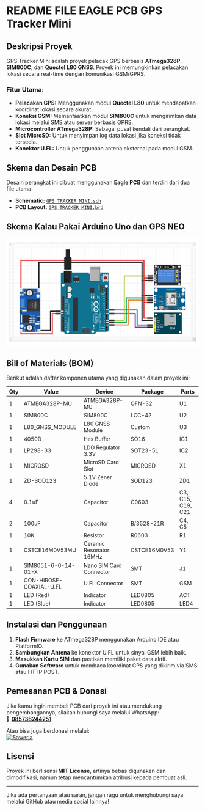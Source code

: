 # README FILE EAGLE PCB GPS Tracker Mini

## Deskripsi Proyek
GPS Tracker Mini adalah proyek pelacak GPS berbasis **ATmega328P**, **SIM800C**, dan **Quectel L80 GNSS**. Proyek ini memungkinkan pelacakan lokasi secara real-time dengan komunikasi GSM/GPRS.

### Fitur Utama:
- **Pelacakan GPS:** Menggunakan modul **Quectel L80** untuk mendapatkan koordinat lokasi secara akurat.
- **Koneksi GSM:** Memanfaatkan modul **SIM800C** untuk mengirimkan data lokasi melalui SMS atau server berbasis GPRS.
- **Microcontroller ATmega328P:** Sebagai pusat kendali dari perangkat.
- **Slot MicroSD:** Untuk menyimpan log data lokasi jika koneksi tidak tersedia.
- **Konektor U.FL:** Untuk penggunaan antena eksternal pada modul GSM.

## Skema dan Desain PCB
Desain perangkat ini dibuat menggunakan **Eagle PCB** dan terdiri dari dua file utama:
- **Schematic:** [`GPS TRACKER MINI.sch`](./GPS%20TRACKER%20MINI.sch)
- **PCB Layout:** [`GPS TRACKER MINI.brd`](./GPS%20TRACKER%20MINI.brd)

## Skema Kalau Pakai Arduino Uno dan GPS NEO
![GPS Tracker](./gps_tracker.jpg)

## Bill of Materials (BOM)
Berikut adalah daftar komponen utama yang digunakan dalam proyek ini:

| Qty | Value | Device | Package | Parts |
|----|------|--------|---------|-------|
| 1  | ATMEGA328P-MU | ATMEGA328P-MU | QFN-32 | U1 |
| 1  | SIM800C | SIM800C | LCC-42 | U2 |
| 1  | L80_GNSS_MODULE | L80 GNSS Module | Custom | U3 |
| 1  | 4050D | Hex Buffer | SO16 | IC1 |
| 1  | LP298-33 | LDO Regulator 3.3V | SOT23-5L | IC2 |
| 1  | MICROSD | MicroSD Card Slot | MICROSD | X1 |
| 1  | ZD-SOD123 | 5.1V Zener Diode | SOD123 | ZD1 |
| 4  | 0.1uF | Capacitor | C0603 | C3, C15, C19, C21 |
| 2  | 100uF | Capacitor | B/3528-21R | C4, C5 |
| 1  | 10K | Resistor | R0603 | R1 |
| 1  | CSTCE16M0V53MU | Ceramic Resonator 16MHz | CSTCE16M0V53 | Y1 |
| 1  | SIM8051-6-0-14-01-X | Nano SIM Card Connector | SMT | J1 |
| 1  | CON-HIROSE-COAXIAL-U.FL | U.FL Connector | SMT | GSM |
| 1  | LED (Red) | Indicator | LED0805 | ACT |
| 1  | LED (Blue) | Indicator | LED0805 | LED4 |



## Instalasi dan Penggunaan
1. **Flash Firmware** ke ATmega328P menggunakan Arduino IDE atau PlatformIO.
2. **Sambungkan Antena** ke konektor U.FL untuk sinyal GSM lebih baik.
3. **Masukkan Kartu SIM** dan pastikan memiliki paket data aktif.
4. **Gunakan Software** untuk membaca koordinat GPS yang dikirim via SMS atau HTTP POST.

## Pemesanan PCB & Donasi
Jika kamu ingin membeli PCB dari proyek ini atau mendukung pengembangannya, silakan hubungi saya melalui WhatsApp:  
📲 **[085738244251](https://wa.me/6285738244251)**

Atau bisa juga berdonasi melalui:  
[![Saweria](https://img.shields.io/badge/Support%20Me-Saweria-orange?style=flat-square)](https://saweria.co/duwiarsana)

## Lisensi
Proyek ini berlisensi **MIT License**, artinya bebas digunakan dan dimodifikasi, namun tetap mencantumkan atribusi kepada pembuat asli.

---
Jika ada pertanyaan atau saran, jangan ragu untuk menghubungi saya melalui GitHub atau media sosial lainnya!

